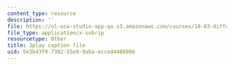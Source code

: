 ```yaml
---
content_type: resource
description: ''
file: https://ol-ocw-studio-app-qa.s3.amazonaws.com/courses/18-03-differential-equations-spring-2010/5e3b43f9738255e99abaecced4486966_9KbpbBMThTE.vtt
file_type: application/x-subrip
resourcetype: Other
title: 3play caption file
uid: 5e3b43f9-7382-55e9-9aba-ecced4486966
---
```

